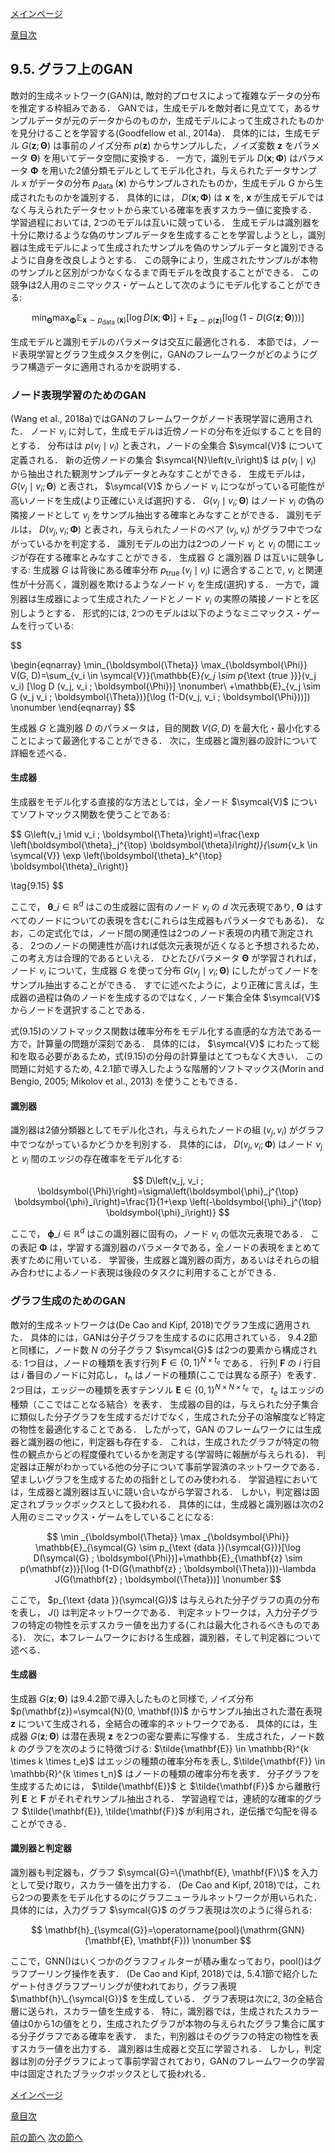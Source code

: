 [メインページ](../../index.markdown)

[章目次](./chap9.md)
## 9.5. グラフ上のGAN

敵対的生成ネットワーク(GAN)は, 敵対的プロセスによって複雑なデータの分布を推定する枠組みである． GANでは，生成モデルを敵対者に見立てて，あるサンプルデータが元のデータからのものか，生成モデルによって生成されたものかを見分けることを学習する(Goodfellow et al., 2014a)． 具体的には，生成モデル $G(\mathbf{z} ; \boldsymbol{\Theta})$ は事前のノイズ分布 $p(\mathbf{z})$ からサンプルした，ノイズ変数 $\mathbf{z}$ をパラメータ $\boldsymbol{\Theta})$ を用いてデータ空間に変換する． 一方で，識別モデル $D(\mathbf{x} ; \mathbf{\Phi})$ はパラメータ $\mathbf{\Phi}$ を用いた2値分類モデルとしてモデル化され，与えられたデータサンプル $\mathrm{x}$ がデータの分布 $p_{\text {data }}(\mathbf{x})$ からサンプルされたものか，生成モデル $G$ から生成されたものかを識別する． 具体的には， $D(\mathbf{x} ; \mathbf{\Phi})$ は $\mathbf{x}$ を,  $\mathbf{x}$ が生成モデルではなく与えられたデータセットから来ている確率を表すスカラー値に変換する． 学習過程においては, 2つのモデルは互いに競っている． 生成モデルは識別器を十分に欺けるような偽のサンプルデータを生成することを学習しようとし，識別器は生成モデルによって生成されたサンプルを偽のサンプルデータと識別できるように自身を改良しようとする． この競争により，生成されたサンプルが本物のサンプルと区別がつかなくなるまで両モデルを改良することができる． この競争は2人用のミニマックス・ゲームとして次のようにモデル化することができる:

 $$
 \min_{\boldsymbol{\Theta}} \max_{\boldsymbol{\Phi}} \mathbb{E}_{\mathbf{x} \sim p_{\text {data }}(\mathbf{x})}[\log D(\mathbf{x} ; \boldsymbol{\Phi})]+\mathbb{E}_{\mathbf{z} \sim p(\mathbf{z})}[\log (1-D(G(\mathbf{z} ; \boldsymbol{\Theta})))]    \nonumber $$
 

生成モデルと識別モデルのパラメータは交互に最適化される． 本節では，ノード表現学習とグラフ生成タスクを例に，GANのフレームワークがどのようにグラフ構造データに適用されるかを説明する．

### ノード表現学習のためのGAN

(Wang et al., 2018a)ではGANのフレームワークがノード表現学習に適用された． ノード $v_i$ に対して，生成モデルは近傍ノードの分布を近似することを目的とする． 分布はは $p\left(v_j \mid v_i\right)$ と表され，ノードの全集合 $\symcal{V}$ について定義される． 新の近傍ノードの集合 $\symcal{N}\left(v_i\right)$ は $p\left(v_j \mid v_i\right)$ から抽出された観測サンプルデータとみなすことができる． 生成モデルは， $G\left(v_j \mid v_i ; \boldsymbol{\Theta}\right)$ と表され， $\symcal{V}$ からノード $v_i$ につながっている可能性が高いノードを生成(より正確にいえば選択)する．  $G\left(v_j \mid v_i ; \boldsymbol{\Theta}\right)$ はノード $v_i$ の偽の隣接ノードとして $v_j$ をサンプル抽出する確率とみなすことができる． 識別モデルは， $D\left(v_j, v_i ; \mathbf{\Phi}\right)$ と表され，与えられたノードのペア $(v_j, v_i)$ がグラフ中でつながっているかを判定する． 識別モデルの出力は2つのノード $v_j$ と $v_i$ の間にエッジが存在する確率とみなすことができる． 生成器 $G$ と識別器 $D$ は互いに競争しする: 生成器 $G$ は背後にある確率分布 $p_{\text {true }}\left(v_j \mid v_i\right)$ に適合することで,  $v_i$ と関連性が十分高く，識別器を欺けるようなノード $v_j$ を生成(選択)する． 一方で，識別器は生成器によって生成されたノードとノード $v_i$ の実際の隣接ノードとを区別しようとする． 形式的には, 2つのモデルは以下のようなミニマックス・ゲームを行っている:

  

$$

\begin{eqnarray}
    \min_{\boldsymbol{\Theta}} \max_{\boldsymbol{\Phi}} V(G, D)=\sum_{v_i \in \symcal{V}}(\mathbb{E}_{v_j \sim p_{\text {true }}}(v_j v_i) [\log D (v_j, v_i ; \boldsymbol{\Phi})] \nonumber\\
    +\mathbb{E}_{v_j \sim G (v_j v_i ; \boldsymbol{\Theta})}[\log (1-D(v_j, v_i ; \boldsymbol{\Phi}))]) \nonumber
\end{eqnarray}
$$

  

生成器 $G$ と識別器 $D$ のパラメータは，目的関数 $V(G, D)$ を最大化・最小化することによって最適化することができる． 次に，生成器と識別器の設計について詳細を述べる．

#### 生成器

生成器をモデル化する直接的な方法としては，全ノード $\symcal{V}$ についてソフトマックス関数を使うことである:

 $$
 G\left(v_j \mid v_i ; \boldsymbol{\Theta}\right)=\frac{\exp \left(\boldsymbol{\theta}_j^{\top} \boldsymbol{\theta}_i\right)}{\sum_{v_k \in \symcal{V}} \exp \left(\boldsymbol{\theta}_k^{\top} \boldsymbol{\theta}_i\right)}
    
\tag{9.15} $$
 

ここで， $\boldsymbol{\theta}\_i \in \mathbb{R}^{d}$ はこの生成器に固有のノード $v_i$ の $d$ 次元表現であり,  $\boldsymbol{\Theta}$ はすべてのノードについての表現を含む(これらは生成器もパラメータでもある)． なお，この定式化では，ノード間の関連性は2つのノード表現の内積で測定される． 2つのノードの関連性が高ければ低次元表現が近くなると予想されるため，この考え方は合理的であるといえる． ひとたびパラメータ $\boldsymbol{\Theta}$ が学習されれば，ノード $v_i$ について，生成器 $G$ を使って分布 $G\left(v_j \mid v_i ; \boldsymbol{\Theta}\right)$ にしたがってノードをサンプル抽出することができる． すでに述べたように，より正確に言えば，生成器の過程は偽のノードを生成するのではなく, ノード集合全体 $\symcal{V}$ からノードを選択することである．

式(9.15)のソフトマックス関数は確率分布をモデル化する直感的な方法である一方で，計算量の問題が深刻である． 具体的には， $\symcal{V}$ にわたって総和を取る必要があるため，式(9.15)の分母の計算量はとてつもなく大きい． この問題に対処するため, 4.2.1節で導入したような階層的ソフトマックス(Morin and Bengio, 2005; Mikolov et al., 2013) を使うこともできる．

#### 識別器

識別器は2値分類器としてモデル化され，与えられたノードの組 $(v_j, v_i)$ がグラフ中でつながっているかどうかを判別する． 具体的には， $D\left(v_j, v_i ; \mathbf{\Phi}\right)$ はノード $v_j$ と $v_i$ 間のエッジの存在確率をモデル化する:

 

$$
 D\left(v_j, v_i ; \boldsymbol{\Phi}\right)=\sigma\left(\boldsymbol{\phi}_j^{\top} \boldsymbol{\phi}_i\right)=\frac{1}{1+\exp \left(-\boldsymbol{\phi}_j^{\top} \boldsymbol{\phi}_i\right)} $$


 

ここで， $\boldsymbol{\phi}\_i \in \mathbb{R}^{d}$ はこの識別器に固有の，ノード $v_i$ の低次元表現である． この表記 $\boldsymbol{\Phi}$ は，学習する識別器のパラメータである，全ノードの表現をまとめて表すために用いている． 学習後，生成器と識別器の両方，あるいはそれらの組み合わせによるノード表現は後段のタスクに利用することができる．

### グラフ生成のためのGAN

敵対的生成ネットワークは(De Cao and Kipf, 2018)でグラフ生成に適用された． 具体的には，GANは分子グラフを生成するのに応用されている． 9.4.2節と同様に，ノード数 $N$ の分子グラフ $\symcal{G}$ は2つの要素から構成される: 1つ目は，ノードの種類を表す行列 $\mathbf{F} \in\{0,1\}^{N \times t_e}$ である． 行列 $\mathbf{F}$ の $i$ 行目は $i$ 番目のノードに対応し， $t_n$ はノードの種類(ここでは異なる原子）を表す． 2つ目は，エッジーの種類を表すテンソル $\mathbf{E} \in\{0,1\}^{N \times N \times t_e}$ で， $t_e$ はエッジの種類（ここではことなる結合）を表す． 生成器の目的は，与えられた分子集合に類似した分子グラフを生成するだけでなく，生成された分子の溶解度など特定の物性を最適化することである． したがって，GAN のフレームワークには生成器と識別器の他に，判定器も存在する． これは，生成されたグラフが特定の物性の観点からどの程度優れているかを測定する(学習時に報酬が与えられる)． 判定器は正解がわかっている他の分子について事前学習済のネットワークである． 望ましいグラフを生成するための指針としてのみ使われる． 学習過程においては，生成器と識別器は互いに競い合いながら学習される． しかい，判定器は固定されブラックボックスとして扱われる． 具体的には，生成器と識別器は次の2人用のミニマックス・ゲームをしていることになる:

 $$
 \min _{\boldsymbol{\Theta}} \max _{\boldsymbol{\Phi}} \mathbb{E}_{\symcal{G} \sim p_{\text {data }}(\symcal{G})}[\log D(\symcal{G} ; \boldsymbol{\Phi})]+\mathbb{E}_{\mathbf{z} \sim p(\mathbf{z})}[\log (1-D(G(\mathbf{z} ; \boldsymbol{\Theta})))-\lambda J(G(\mathbf{z} ; \boldsymbol{\Theta}))]    \nonumber $$
 

ここで， $p_{\text {data }}(\symcal{G})$ は与えられた分子グラフの真の分布を表し， $J()$ は判定ネットワークである． 判定ネットワークは，入力分子グラフの特定の物性を示すスカラー値を出力する(これは最大化されるべきものである)． 次に，本フレームワークにおける生成器，識別器，そして判定器について述べる．

#### 生成器

生成器 $G(\mathbf{z} ; \boldsymbol{\Theta})$ は9.4.2節で導入したものと同様で, ノイズ分布 $p(\mathbf{z})=\symcal{N}(0, \mathbf{I})$ からサンプル抽出された潜在表現 $\mathbf{z}$ について生成される，全結合の確率的ネットワークである． 具体的には，生成器 $G(\mathbf{z} ; \boldsymbol{\Theta})$ は潜在表現 $\mathbf{z}$ を2つの密な要素に写像する． 生成された，ノード数 $k$ のグラフを次のように特徴づける:  $\tilde{\mathbf{E}} \in \mathbb{R}^{k \times k \times t_e}$ はエッジの種類の確率分布を表し,  $\tilde{\mathbf{F}} \in \mathbb{R}^{k \times t_n}$ はノードの種類の確率分布を表す． 分子グラフを生成するためには， $\tilde{\mathbf{E}}$ と $\tilde{\mathbf{F}}$ から離散行列 $\mathbf{E}$ と $\mathbf{F}$ がそれぞれサンプル抽出される． 学習過程では，連続的な確率的グラフ $\tilde{\mathbf{E}}, \tilde{\mathbf{F}}$ が利用され，逆伝播で勾配を得ることができる．

#### 識別器と判定器

識別器も判定器も，グラフ $\symcal{G}=\{\mathbf{E}, \mathbf{F}\}$ を入力として受け取り，スカラー値を出力する． (De Cao and Kipf, 2018)では，これら2つの要素をモデル化するのにグラフニューラルネットワークが用いられた． 具体的には，入力グラフ $\symcal{G}$ のグラフ表現は次のように得られる:

 $$
 \mathbf{h}_{\symcal{G}}=\operatorname{pool}(\mathrm{GNN}(\mathbf{E}, \mathbf{F}))
    \nonumber $$
 

ここで，GNN()はいくつかのグラフフィルターが積み重なっており，pool()はグラフプーリング操作を表す． (De Cao and Kipf, 2018)では, 5.4.1節で紹介したゲート付きグラフプーリングが使われており，グラフ表現 $\mathbf{h}\_{\symcal{G}}$ を生成している． グラフ表現は次に2, 3の全結合層に送られ，スカラー値を生成する． 特に，識別器では，生成されたスカラー値は0から1の値をとり，生成されたグラフが本物の与えられたグラフ集合に属する分子グラフである確率を表す． また，判別器はそのグラフの特定の物性を表すスカラー値を出力する． 識別器は生成器と交互に学習される． しかし，判定器は別の分子グラフによって事前学習されており，GANのフレームワークの学習中は固定されたブラックボックスとして扱われる．


[メインページ](../../index.markdown)

[章目次](./chap9.md)

[前の節へ](./subsection_04.md) [次の節へ](./subsection_06.md)


